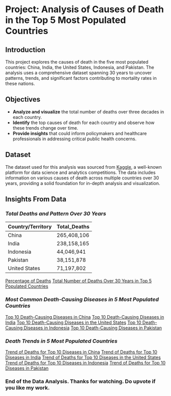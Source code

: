 # Project: Analysis of Causes of Death in the Top 5 Most Populated Countries

## Introduction
This project explores the causes of death in the five most populated countries: China, India, the United States, Indonesia, and Pakistan. The analysis uses a comprehensive dataset spanning 30 years to uncover patterns, trends, and significant factors contributing to mortality rates in these nations.

## Objectives
- **Analyze and visualize** the total number of deaths over three decades in each country.
- **Identify** the top causes of death for each country and observe how these trends change over time.
- **Provide insights** that could inform policymakers and healthcare professionals in addressing critical public health concerns.

## Dataset
The dataset used for this analysis was sourced from [Kaggle](https://www.kaggle.com/datasets/iamsouravbanerjee/cause-of-deaths-around-the-world), a well-known platform for data science and analytics competitions. The data includes information on various causes of death across multiple countries over 30 years, providing a solid foundation for in-depth analysis and visualization.

## Insights From Data
### *****Total Deaths and Pattern Over 30 Years*****
| Country/Territory | Total_Deaths |
|--------------------|--------------|
| China             | 265,408,106  |
| India             | 238,158,165  |
| Indonesia         | 44,046,941   |
| Pakistan          | 38,151,878   |
| United States     | 71,197,802   |
[Percentage of Deaths](https://github.com/MuhammadUzairMadni/Uzair_DataAnalytics_Portfolio/blob/main/Pi_chart.png)
[Total Number of Deaths Over 30 Years in Top 5 Populated Countries](https://github.com/MuhammadUzairMadni/Uzair_DataAnalytics_Portfolio/blob/main/overall_pattern.png)

### *****Most Common Death-Causing Diseases in 5 Most Populated Countries*****
[Top 10 Death-Causing Diseases in China](https://github.com/MuhammadUzairMadni/Uzair_DataAnalytics_Portfolio/blob/main/china_diseases.png)
[Top 10 Death-Causing Diseases in India](https://github.com/MuhammadUzairMadni/Uzair_DataAnalytics_Portfolio/blob/main/indian_diseases.png)
[Top 10 Death-Causing Diseases in the United States](https://github.com/MuhammadUzairMadni/Uzair_DataAnalytics_Portfolio/blob/main/us_diseases.png)
[Top 10 Death-Causing Diseases in Indonesia](https://github.com/MuhammadUzairMadni/Uzair_DataAnalytics_Portfolio/blob/main/indonesian_diseases.png)
[Top 10 Death-Causing Diseases in Pakistan](https://github.com/MuhammadUzairMadni/Uzair_DataAnalytics_Portfolio/blob/main/pakistan_diseases.png)

### *****Death Trends in 5 Most Populated Countries*****
[Trend of Deaths for Top 10 Diseases in China](https://github.com/MuhammadUzairMadni/Uzair_DataAnalytics_Portfolio/blob/main/china_trends.png)
[Trend of Deaths for Top 10 Diseases in India](https://github.com/MuhammadUzairMadni/Uzair_DataAnalytics_Portfolio/blob/main/india_trends.png)
[Trend of Deaths for Top 10 Diseases in the United States](https://github.com/MuhammadUzairMadni/Uzair_DataAnalytics_Portfolio/blob/main/us_trends.png)
[Trend of Deaths for Top 10 Diseases in Indonesia](https://github.com/MuhammadUzairMadni/Uzair_DataAnalytics_Portfolio/blob/main/indonesia_trends.png)
[Trend of Deaths for Top 10 Diseases in Pakistan](https://github.com/MuhammadUzairMadni/Uzair_DataAnalytics_Portfolio/blob/main/pakistan_tends.png)

### ****End of the Data Analysis. Thanks for watching. Do upvote if you like my work.****
